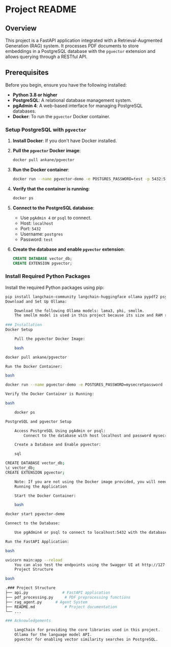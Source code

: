 # Project README

## Overview

This project is a FastAPI application integrated with a Retrieval-Augmented Generation (RAG) system. It processes PDF documents to store embeddings in a PostgreSQL database with the `pgvector` extension and allows querying through a RESTful API.

## Prerequisites

Before you begin, ensure you have the following installed:

- **Python 3.8 or higher**
- **PostgreSQL**: A relational database management system.
- **pgAdmin 4**: A web-based interface for managing PostgreSQL databases.
- **Docker**: To run the `pgvector` Docker container.

### Setup PostgreSQL with `pgvector`

1. **Install Docker**: If you don't have Docker installed.
2. **Pull the `pgvector` Docker image**:
    ```bash
    docker pull ankane/pgvector
    ```

3. **Run the Docker container**:
    ```bash
    docker run --name pgvector-demo -e POSTGRES_PASSWORD=test -p 5432:5432 -d ankane/pgvector
    ```

4. **Verify that the container is running**:
    ```bash
    docker ps
    ```

5. **Connect to the PostgreSQL database**:
    - Use `pgAdmin 4` or `psql` to connect.
    - Host: `localhost`
    - Port: `5432`
    - Username: `postgres`
    - Password: `test`

6. **Create the database and enable `pgvector` extension**:
    ```sql
    CREATE DATABASE vector_db;
    CREATE EXTENSION pgvector;
    ```

### Install Required Python Packages

Install the required Python packages using pip:

```bash
pip install langchain-community langchain-huggingface ollama pypdf2 psycopg2-binary langchain sentence-transformers fastapi pydantic requests uvicorn transformers
Download and Set Up Ollama:

    Download the following Ollama models: lama3, phi, smollm.
    The smollm model is used in this project because its size and RAM requirements are suitable for most laptops.for more info about it :https://ollama.com/library/smollm/blobs/6cafb858555d
      
### Installation
Docker Setup

    Pull the pgvector Docker Image:

    bash

docker pull ankane/pgvector

Run the Docker Container:

bash

docker run --name pgvector-demo -e POSTGRES_PASSWORD=mysecretpassword -p 5432:5432 -d ankane/pgvector

Verify the Docker Container is Running:

bash

    docker ps

PostgreSQL and pgvector Setup

    Access PostgreSQL Using pgAdmin or psql:
        Connect to the database with host localhost and password mysecretpassword.

    Create a Database and Enable pgvector:

    sql

CREATE DATABASE vector_db;
\c vector_db;
CREATE EXTENSION pgvector;

    Note: If you are not using the Docker image provided, you will need to install the pgvector extension .
    Running the Application

    Start the Docker Container:

    bash

docker start pgvector-demo

Connect to the Database:

    Use pgAdmin4 or psql to connect to localhost:5432 with the database vector_db.

Run the FastAPI Application:

bash

uvicorn main:app --reload
    You can also test the endpoints using the Swagger UI at http://127.0.0.1:8000/docs..
    Project Structure

bash

.### Project Structure
├── api.py               # FastAPI application
├── pdf_processing.py     # PDF preprocessing functions
├── rag_agent.py      # Agent System
├── README.md             # Project documentation
└── ...

### Acknowledgements

    LangChain for providing the core libraries used in this project.
    Ollama for the language model API.
    pgvector for enabling vector similarity searches in PostgreSQL.